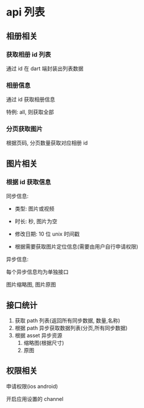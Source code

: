 # api 列表

## 相册相关

### 获取相册 id 列表

通过 id 在 dart 端封装出列表数据

### 相册信息

通过 id 获取相册信息

特例: all, 则获取全部

### 分页获取图片

根据页码, 分页数量获取对应相册 id

## 图片相关

### 根据 id 获取信息

同步信息:

- 类型: 图片或视频
- 时长: 秒, 图片为空
- 修改日期: 10 位 unix 时间戳

- 根据需要获取图片定位信息(需要由用户自行申请权限)

异步信息:

每个异步信息均为单独接口

图片缩略图, 图片原图

## 接口统计

1. 获取 path 列表(返回所有同步数据, 数量,名称)
2. 根据 path 异步获取数据列表(分页,所有同步数据)
3. 根据 asset 异步资源
   1. 缩略图(根据尺寸)
   2. 原图

## 权限相关

申请权限(ios android)

开启应用设置的 channel
